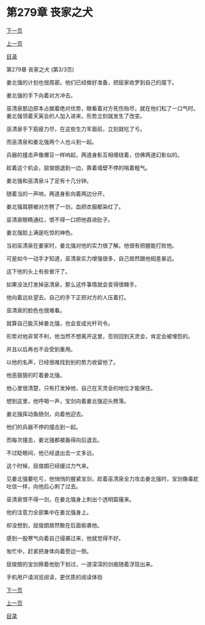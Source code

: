 <h1>第279章    丧家之犬</h1>
            <div><p><a href="./0837_%E7%AC%AC280%E7%AB%A0_%E4%B8%A4%E9%9D%A2%E4%B8%89%E5%88%80.md">下一页</a></p><p><a href="./0835_%E7%AC%AC279%E7%AB%A0_%E4%B8%A7%E5%AE%B6%E4%B9%8B%E7%8A%AC.md">上一页</a></p><p><a href="../">目录</a></p></div>
            <div><p>第279章    丧家之犬 (第3/3页)</p><p>姜北强的计划也很周密。他们已经做好准备，把屈家收罗到自己的麾下。</p><p>姜北强的手下向着对方冲去。</p><p>巫清泉那边原本占据着绝对优势，眼看着对方死伤殆尽，就在他们松了一口气时。姜北强领着天寅会的人加入进来，形势立刻就发生了改变。</p><p>巫清泉手下筋疲力尽，在这些生力军面前，立刻就吃了亏。</p><p>而巫清泉和姜北强两个人也斗到一起。</p><p>兵器的撞击声像爆豆一样响起，两道身影互相缠绕着，仿佛两道幻影似的。</p><p>趁着这个机会，屈俊朗退到一边，靠着墙壁不停的喘着粗气。</p><p>姜北强和巫清泉斗了足有十几分钟。</p><p>随着当的一声响，两道身影向着两边分开。</p><p>姜北强肩膀被对方劈了一剑，血把衣服都染红了。</p><p>巫清泉眼睛通红，恨不得一口把他吞进肚子。</p><p>姜北强脸上满是吃惊的神色。</p><p>当初巫清泉在姜家时，姜北强对他的实力很了解。他很有把握能打败他。</p><p>可是如今一动手才知道，巫清泉实力增强很多，自己居然跟他相差甚远。</p><p>这下他的头上有些冒汗了。</p><p>如果没法打发掉巫清泉，那么这件事情就会变得很棘手。</p><p>他向着远处望去。自己的手下正把对方的人压着打。</p><p>巫清泉的脸色也很难看。</p><p>就算自己能灭掉姜北强，也会变成光杆司令。</p><p>形势对他非常不利，他当然不想离开这里，否则回到天灵会，肯定会被埋怨的。</p><p>并且以后再也不会受到重用。</p><p>以他的名声，已经很难找到别的势力收留他了。</p><p>他恶狠狠的盯着姜北强。</p><p>他心里很清楚，只有打发掉他，自己在天灵会的地位才能保住。</p><p>想到这里，他呼喝一声，宝剑向着姜北强迎头劈落。</p><p>姜北强挥动鱼肠剑，向着他迎去。</p><p>他们的兵器不停的撞击到一起。</p><p>而每次撞击，姜北强都被轰得向后退去。</p><p>不过眨眼间，他已经退出去一丈多远。</p><p>这个时候，屈俊朗已经缓过力气来。</p><p>见姜北强要吃亏，他悄悄的握紧宝剑，趁着巫清泉全力攻击姜北强时，宝剑像毒蛇吐信一样，向他后心刺了过去。</p><p>巫清泉恨不得一剑，在姜北强身上刺出个透明窟窿来。</p><p>他的注意力全部集中在姜北强身上。</p><p>却没想到，屈俊朗居然敢在后面偷袭他。</p><p>感到一股寒气向着自己侵袭过来，他就觉得不好。</p><p>匆忙中，赶紧把身体向着旁边一侧。</p><p>屈俊朗的宝剑擦着他肋下划过，一道深深的剑痕随着浮现出来。</p><p>手机用户请浏览阅读，更优质的阅读体验</p></div>
            <div><p><a href="./0837_%E7%AC%AC280%E7%AB%A0_%E4%B8%A4%E9%9D%A2%E4%B8%89%E5%88%80.md">下一页</a></p><p><a href="./0835_%E7%AC%AC279%E7%AB%A0_%E4%B8%A7%E5%AE%B6%E4%B9%8B%E7%8A%AC.md">上一页</a></p><p><a href="../">目录</a></p></div>